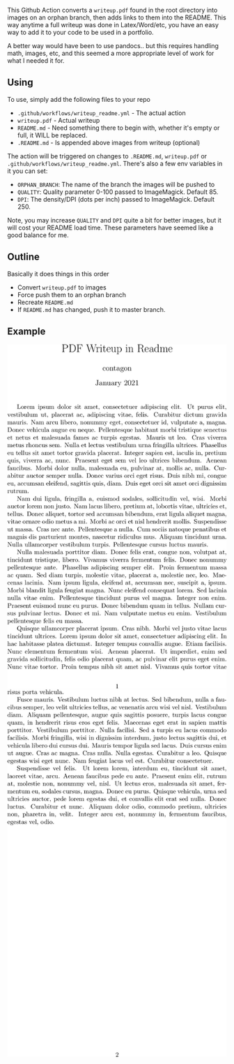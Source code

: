 This Github Action converts a `writeup.pdf` found in the root directory into images on an orphan branch, then adds links to them into the README. This way anytime a full writeup was done in Latex/Word/etc, you have an easy way to add it to your code to be used in a portfolio.

A better way would have been to use pandocs.. but this requires handling math, images, etc, and this seemed a more appropriate level of work for what I needed it for.

## Using

To use, simply add the following files to your repo
* `.github/workflows/writeup_readme.yml` - The actual action
* `writeup.pdf` - Actual writeup
* `README.md` - Need something there to begin with, whether it's empty or full, it WILL be replaced.
* `.README.md` - Is appended above images from writeup (optional)

The action will be triggered on changes to `.README.md`, `writeup.pdf` or `.github/workflows/writeup_readme.yml`. There's also a few env variables in it you can set:
* `ORPHAN_BRANCH`: The name of the branch the images will be pushed to
* `QUALITY`: Quality parameter 0-100 passed to ImageMagick. Default 85.
* `DPI`: The density/DPI (dots per inch) passed to ImageMagick. Default 250.

Note, you may increase `QUALITY` and `DPI` quite a bit for better images, but it will cost your README load time. These parameters have seemed like a good balance for me.

## Outline

Basically it does things in this order
* Convert `writeup.pdf` to images
* Force push them to an orphan branch
* Recreate `README.md`
* If `README.md` has changed, push it to master branch.

## Example

![image](https://github.com/contagon/PDFWriteupReadme/blob/readme_images/output-000.jpg?raw=true)
![image](https://github.com/contagon/PDFWriteupReadme/blob/readme_images/output-001.jpg?raw=true)
